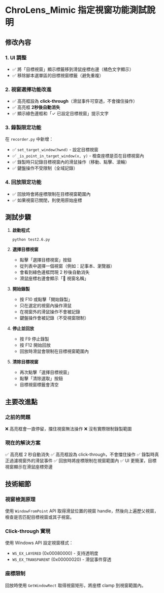 # ChroLens_Mimic 指定視窗功能測試說明

## 修改內容

### 1. UI 調整
- ✅ 將「目標視窗」顯示標籤移到滑鼠座標右邊（橘色文字顯示）
- ✅ 移除腳本選單區的目標視窗標籤（避免重複）

### 2. 視窗選擇功能改進
- ✅ 高亮框設為 **click-through**（滑鼠事件可穿透，不會擋住操作）
- ✅ 高亮框 **2秒後自動消失**
- ✅ 顯示綠色邊框和「✓ 已設定目標視窗」提示文字

### 3. 錄製限定功能
在 `recorder.py` 中新增：
- ✅ `set_target_window(hwnd)` - 設定目標視窗
- ✅ `_is_point_in_target_window(x, y)` - 檢查座標是否在目標視窗內
- ✅ 錄製時只記錄目標視窗內的滑鼠操作（移動、點擊、滾輪）
- ✅ 鍵盤操作不受限制（全域記錄）

### 4. 回放限定功能
- ✅ 回放時會將座標限制在目標視窗範圍內
- ✅ 如果視窗已關閉，則使用原始座標

## 測試步驟

1. **啟動程式**
   ```cmd
   python test2.6.py
   ```

2. **選擇目標視窗**
   - 點擊「選擇目標視窗」按鈕
   - 從列表中選擇一個視窗（例如：記事本、瀏覽器）
   - 會看到綠色邊框閃現 2 秒後自動消失
   - 滑鼠座標右邊會顯示「🎯 視窗名稱」

3. **開始錄製**
   - 按 F10 或點擊「開始錄製」
   - 只在選定的視窗內操作滑鼠
   - 在視窗外的滑鼠操作不會被記錄
   - 鍵盤操作會被記錄（不受視窗限制）

4. **停止並回放**
   - 按 F9 停止錄製
   - 按 F12 開始回放
   - 回放時滑鼠會限制在目標視窗範圍內

5. **清除目標視窗**
   - 再次點擊「選擇目標視窗」
   - 點擊「清除選取」按鈕
   - 目標視窗標籤會清空

## 主要改進點

### 之前的問題
❌ 高亮框會一直停留，擋住視窗無法操作
❌ 沒有實際限制錄製範圍

### 現在的解決方案
✅ 高亮框 2 秒自動消失
✅ 高亮框設為 click-through，不會擋住操作
✅ 錄製時真正過濾視窗外的滑鼠事件
✅ 回放時將座標限制在視窗範圍內
✅ UI 更簡潔，目標視窗顯示在滑鼠座標旁邊

## 技術細節

### 視窗檢測原理
使用 `WindowFromPoint` API 取得滑鼠位置的視窗 handle，然後向上遍歷父視窗，檢查是否匹配目標視窗或其子視窗。

### Click-through 實現
使用 Windows API 設定視窗樣式：
- `WS_EX_LAYERED` (0x00080000) - 支持透明度
- `WS_EX_TRANSPARENT` (0x00000020) - 滑鼠事件穿透

### 座標限制
回放時使用 `GetWindowRect` 取得視窗矩形，將座標 clamp 到視窗範圍內。
